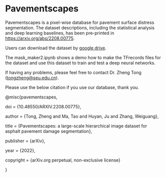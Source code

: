 # Pavementscapes
Pavementscapes is a pixel-wise database for pavement surface distress segmentation. The dataset descriptions, including the statistical analysis and deep learning baselines, has been pre-printed in https://arxiv.org/abs/2208.00775.

Users can download the dataset by [google drive](https://drive.google.com/drive/folders/1h9Mis8s93TrRfzWQ4tThi8D_Ze0qS25U?usp=sharing).

The mask_maker2.ipynb shows a demo how to make the TFrecords files for the dataset and use this dataset to train and test a deep neural networks.

If having any problems, please feel free to contact Dr. Zheng Tong (tongzheng@seu.edu.cn).

Please use the below citation if you use our database, thank you.

@misc{pavementscapes,

  doi = {10.48550/ARXIV.2208.00775},
  
  author = {Tong, Zheng and Ma, Tao and Huyan, Ju and Zhang, Weiguang},
  
  title = {Pavementscapes: a large-scale hierarchical image dataset for asphalt pavement damage segmentation},
  
  publisher = {arXiv},
  
  year = {2022},
  
  copyright = {arXiv.org perpetual, non-exclusive license}
  
}

